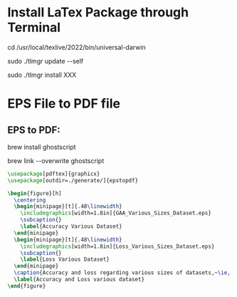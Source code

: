 # Install LaTex Package through Terminal

cd /usr/local/texlive/2022/bin/universal-darwin

sudo ./tlmgr update --self

sudo ./tlmgr install XXX


# EPS File to PDF file

## EPS to PDF:

brew install ghostscript

brew link --overwrite ghostscript 

```latex
\usepackage[pdftex]{graphicx}
\usepackage[outdir=./generate/]{epstopdf}

\begin{figure}[h]
  \centering
  \begin{minipage}[t]{.48\linewidth}
    \includegraphics[width=1.8in]{GAA_Various_Sizes_Dataset.eps}
    \subcaption{}
    \label{Accuracy Various Dataset}
  \end{minipage}
  \begin{minipage}[t]{.48\linewidth}
    \includegraphics[width=1.8in]{Loss_Various_Sizes_Dataset.eps}
    \subcaption{}
    \label{Loss Various Dataset}
  \end{minipage}
  \caption{Accuracy and loss regarding various sizes of datasets,~\ie, 20, 50, and 100 subjects, from the PhysioNet Dataset. (a) Accuracy regarding various sizes of datasets. (b) Loss regarding various sizes of datasets.}
  \label{Accuracy and Loss various dataset}
\end{figure}
```


